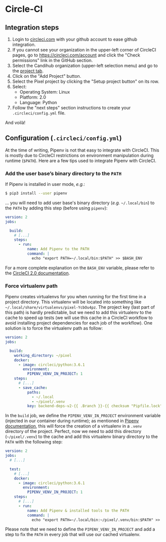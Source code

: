 # Circle-CI

## Integration steps

1. Login to [circleci.com](https://circleci.com) with your github account to
   ease github integration.
2. If you cannot see your organization in the upper-left corner of CircleCI
   pages, go to https://circleci.com/account and click the "Check permissions"
   link in the GitHub section.
3. Select the Candihub organization (upper-left selection menu) and go to the
   [project tab](https://circleci.com/projects/gh/Candihub).
4. Click on the "Add Project" button.
5. Select the Pixel project by clicking the "Setup project button" on its row.
6. Select:
    - Operating System: Linux
    - Platform: 2.0
    - Language: Python
7. Follow the "next steps" section instructions to create your
   `.circleci/config.yml` file.

And voilà!

## Configuration (`.circleci/config.yml`)

At the time of writing, Pipenv is not that easy to integrate with CircleCI. This
is mostly due to CircleCI restrictions on environment manipulation during
runtime (`$PATH`). Here are a few tips used to integrate Pipenv with CircleCI.

### Add the user base’s binary directory to the `PATH`

If Pipenv is installed in user mode, _e.g._:

```bash
$ pip3 install --user pipenv
```

… you will need to add user base's binary directory (_e.g._ `~/.local/bin`) to
the `PATH` by adding this step (before using `pipenv`):

```yaml
version: 2
jobs:

  build:
    # [...]
    steps:
      - run:
          name: Add Pipenv to the PATH
          command: |
            echo "export PATH=~/.local/bin:$PATH" >> $BASH_ENV
```

For a more complete explanation on the `BASH_ENV` variable, please refer to the
[CircleCI 2.0
documentation](https://circleci.com/docs/2.0/env-vars/#interpolating-environment-variables-to-set-other-environment-variables).

### Force virtualenv path

Pipenv creates virtualenvs for you when running for the first time in a project
directory. This virtualenv will be located into something like
`~/.local/share/virtualenvs/pixel-YcbOu4pz`. The project key (last part of this
path) is hardly predictable, but we need to add this virtualenv to the cache to
speed up tests (we will use this cache in a CircleCI workflow to avoid
installing project dependencies for each job of the workflow). One solution is
to force the virtualenv path as follow:

```yaml
version: 2
jobs:

  build:
    working_directory: ~/pixel
    docker:
      - image: circleci/python:3.6.1
        environment:
          PIPENV_VENV_IN_PROJECT: 1
    steps:
      # [...]
      - save_cache:
          paths:
            - ~/.local
            - ~/pixel/.venv
          key: backend-deps-v2-{{ .Branch }}-{{ checksum "Pipfile.lock" }}
```

In the `build` job, we define the `PIPENV_VENV_IN_PROJECT` environment variable
(injected in our container during runtime); as mentioned in [Pipenv
documentation](https://docs.pipenv.org/advanced.html#configuration-with-environment-variables),
this will force the creation of a virtualenv in a `.venv` directory of the
project. Perfect, now we need to add this directory (`~/pixel/.venv`) to the
cache and add this virtualenv binary directory to the `PATH` with the following step:

```yaml
version: 2
jobs:
  # [...]

  test:
    # [...]
    docker:
      - image: circleci/python:3.6.1
        environment:
          PIPENV_VENV_IN_PROJECT: 1
    steps:
      # [...]
      - run:
          name: Add Pipenv & installed tools to the PATH
          command: |
            echo "export PATH=~/.local/bin:~/pixel/.venv/bin:$PATH" >> $BASH_ENV
```

Please note that we need to define the `PIPENV_VENV_IN_PROJECT` and add a step
to fix the `PATH` in every job that will use our cached virtualenv.

